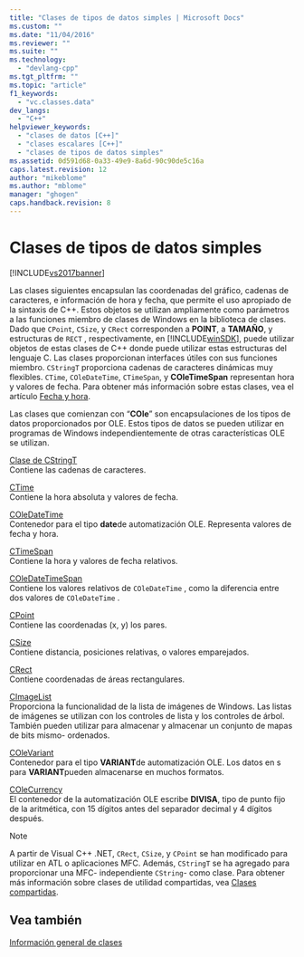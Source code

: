 ```yaml
---
title: "Clases de tipos de datos simples | Microsoft Docs"
ms.custom: ""
ms.date: "11/04/2016"
ms.reviewer: ""
ms.suite: ""
ms.technology: 
  - "devlang-cpp"
ms.tgt_pltfrm: ""
ms.topic: "article"
f1_keywords: 
  - "vc.classes.data"
dev_langs: 
  - "C++"
helpviewer_keywords: 
  - "clases de datos [C++]"
  - "clases escalares [C++]"
  - "clases de tipos de datos simples"
ms.assetid: 0d591d68-0a33-49e9-8a6d-90c90de5c16a
caps.latest.revision: 12
author: "mikeblome"
ms.author: "mblome"
manager: "ghogen"
caps.handback.revision: 8
---
```

# Clases de tipos de datos simples
[!INCLUDE[vs2017banner](../assembler/inline/includes/vs2017banner.md)]

Las clases siguientes encapsulan las coordenadas del gráfico, cadenas de caracteres, e información de hora y fecha, que permite el uso apropiado de la sintaxis de C\+\+.  Estos objetos se utilizan ampliamente como parámetros a las funciones miembro de clases de Windows en la biblioteca de clases.  Dado que `CPoint`, `CSize`, y `CRect` corresponden a **POINT**, a **TAMAÑO**, y estructuras de `RECT` , respectivamente, en [!INCLUDE[winSDK](../atl/includes/winsdk_md.md)], puede utilizar objetos de estas clases de C\+\+ donde puede utilizar estas estructuras del lenguaje C.  Las clases proporcionan interfaces útiles con sus funciones miembro.  `CStringT` proporciona cadenas de caracteres dinámicas muy flexibles.  `CTime`, `COleDateTime`, `CTimeSpan`, y **COleTimeSpan** representan hora y valores de fecha.  Para obtener más información sobre estas clases, vea el artículo [Fecha y hora](../atl-mfc-shared/date-and-time.md).  
  
 Las clases que comienzan con “**COle**” son encapsulaciones de los tipos de datos proporcionados por OLE.  Estos tipos de datos se pueden utilizar en programas de Windows independientemente de otras características OLE se utilizan.  
  
 [Clase de CStringT](../atl-mfc-shared/reference/cstringt-class.md)  
 Contiene las cadenas de caracteres.  
  
 [CTime](../atl-mfc-shared/reference/ctime-class.md)  
 Contiene la hora absoluta y valores de fecha.  
  
 [COleDateTime](../atl-mfc-shared/reference/coledatetime-class.md)  
 Contenedor para el tipo **date**de automatización OLE.  Representa valores de fecha y hora.  
  
 [CTimeSpan](../atl-mfc-shared/reference/ctimespan-class.md)  
 Contiene la hora y valores de fecha relativos.  
  
 [COleDateTimeSpan](../atl-mfc-shared/reference/coledatetimespan-class.md)  
 Contiene los valores relativos de `COleDateTime` , como la diferencia entre dos valores de `COleDateTime` .  
  
 [CPoint](../atl-mfc-shared/reference/cpoint-class.md)  
 Contiene las coordenadas \(x, y\) los pares.  
  
 [CSize](../atl-mfc-shared/reference/csize-class.md)  
 Contiene distancia, posiciones relativas, o valores emparejados.  
  
 [CRect](../atl-mfc-shared/reference/crect-class.md)  
 Contiene coordenadas de áreas rectangulares.  
  
 [CImageList](../mfc/reference/cimagelist-class.md)  
 Proporciona la funcionalidad de la lista de imágenes de Windows.  Las listas de imágenes se utilizan con los controles de lista y los controles de árbol.  También pueden utilizar para almacenar y almacenar un conjunto de mapas de bits mismo\- ordenados.  
  
 [COleVariant](../mfc/reference/colevariant-class.md)  
 Contenedor para el tipo **VARIANT**de automatización OLE.  Los datos en s para **VARIANT**pueden almacenarse en muchos formatos.  
  
 [COleCurrency](../mfc/reference/colecurrency-class.md)  
 El contenedor de la automatización OLE escribe **DIVISA**, tipo de punto fijo de la aritmética, con 15 dígitos antes del separador decimal y 4 dígitos después.  
  
> [!NOTE]
>  A partir de Visual C\+\+ .NET, `CRect`, `CSize`, y `CPoint` se han modificado para utilizar en ATL o aplicaciones MFC.  Además, `CStringT` se ha agregado para proporcionar una MFC\- independiente `CString`\- como clase.  Para obtener más información sobre clases de utilidad compartidas, vea [Clases compartidas](../atl-mfc-shared/atl-mfc-shared-classes.md).  
  
## Vea también  
 [Información general de clases](../mfc/class-library-overview.md)